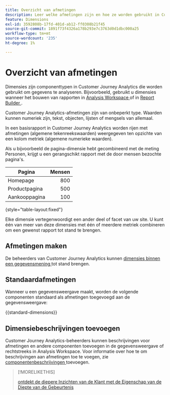 ```yaml
---
title: Overzicht van afmetingen
description: Leer welke afmetingen zijn en hoe ze worden gebruikt in Customer Journey Analytics.
feature: Dimensions
exl-id: 3592808b-17fd-401d-ab12-ff0308b21f45
source-git-commit: 1891f73f4326a178b293e7c3763d0d1dbc000a25
workflow-type: tm+mt
source-wordcount: '235'
ht-degree: 1%

---
```


# Overzicht van afmetingen

Dimensies zijn componenttypen in Customer Journey Analytics die worden gebruikt om gegevens te analyseren. Bijvoorbeeld, gebruikt u dimensies wanneer het bouwen van rapporten in [ Analysis Workspace ](/help/analysis-workspace/home.md) of in [ Report Builder ](/help/report-builder/rb-overview.md).

Customer Journey Analytics-afmetingen zijn van onbeperkt type. Waarden kunnen numeriek zijn, tekst, objecten, lijsten of mengsels van allemaal.

In een basisrapport in Customer Journey Analytics worden rijen met afmetingen (algemene tekenreekswaarden) weergegeven ten opzichte van een kolom metriek (algemene numerieke waarden).

Als u bijvoorbeeld de pagina-dimensie hebt gecombineerd met de meting Personen, krijgt u een gerangschikt rapport met de door mensen bezochte pagina&#39;s.

| Pagina | Mensen |
| --- | ---: |
| Homepage | 800 |
| Productpagina | 500 |
| Aankooppagina | 100 |

{style="table-layout:fixed"}

Elke dimensie vertegenwoordigt een ander deel of facet van uw site. U kunt één van meer van deze dimensies met één of meerdere metriek combineren om een gewenst rapport tot stand te brengen.


## Afmetingen maken

De beheerders van Customer Journey Analytics kunnen [ dimensies binnen een gegevensmening ](/help/data-views/create-dataview.md#components) tot stand brengen.

## Standaardafmetingen

Wanneer u een gegevensweergave maakt, worden de volgende componenten standaard als afmetingen toegevoegd aan de gegevensweergave:

{{standard-dimensions}}


## Dimensiebeschrijvingen toevoegen

Customer Journey Analytics-beheerders kunnen beschrijvingen voor afmetingen en andere componenten toevoegen in de gegevensweergave of rechtstreeks in Analysis Workspace. Voor informatie over hoe te om beschrijvingen aan afmetingen toe te voegen, zie [ componentenbeschrijvingen ](/help/components/add-component-descriptions.md) toevoegen.

>[!MORELIKETHIS]
>
>[ ontdekt de diepere Inzichten van de Klant met de Eigenschap van de Diepte van de Gebeurtenis ](https://experienceleaguecommunities.adobe.com/t5/adobe-analytics-blogs/discover-deeper-customer-insights-with-adobe-customer-journey/ba-p/753947#M576)
>

